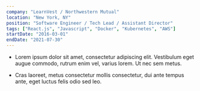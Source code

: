 ```yaml
---
company: "LearnVest / Northwestern Mutual"
location: "New York, NY"
position: "Software Engineer / Tech Lead / Assistant Director"
tags: ["React.js", "Javascript", "Docker", "Kubernetes", "AWS"]
startDate: "2016-03-01"
endDate: "2021-07-30"
---
```


- Lorem ipsum dolor sit amet, consectetur adipiscing elit. Vestibulum eget augue commodo, rutrum enim vel, varius lorem. Ut nec sem metus.</p>

* Cras laoreet, metus consectetur mollis consectetur, dui ante tempus ante, eget luctus felis odio sed leo.</p>
